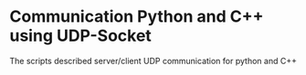 # Communication Python  and C++ using UDP-Socket

The scripts described server/client UDP communication for python and C++
